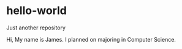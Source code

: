 # hello-world
Just another repository 

Hi, My name is James. I planned on majoring in Computer Science. 
